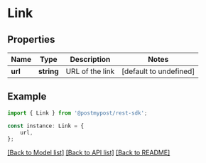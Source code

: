 # Link


## Properties

Name | Type | Description | Notes
------------ | ------------- | ------------- | -------------
**url** | **string** | URL of the link | [default to undefined]

## Example

```typescript
import { Link } from '@postmypost/rest-sdk';

const instance: Link = {
    url,
};
```

[[Back to Model list]](../README.md#documentation-for-models) [[Back to API list]](../README.md#documentation-for-api-endpoints) [[Back to README]](../README.md)

